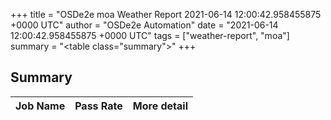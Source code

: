 +++
title = "OSDe2e moa Weather Report 2021-06-14 12:00:42.958455875 +0000 UTC"
author = "OSDe2e Automation"
date = "2021-06-14 12:00:42.958455875 +0000 UTC"
tags = ["weather-report", "moa"]
summary = "<table class=\"summary\"></table>"
+++
## Summary

| Job Name | Pass Rate | More detail |
|----------|-----------|-------------|



